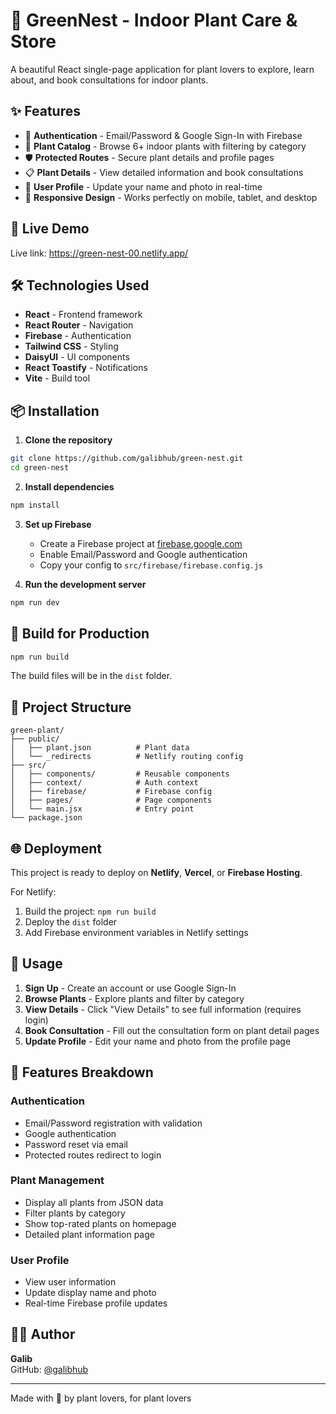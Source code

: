 # 🌿 GreenNest - Indoor Plant Care & Store

A beautiful React single-page application for plant lovers to explore, learn about, and book consultations for indoor plants.

## ✨ Features

- 🔐 **Authentication** - Email/Password & Google Sign-In with Firebase
- 🌱 **Plant Catalog** - Browse 6+ indoor plants with filtering by category
- 🛡️ **Protected Routes** - Secure plant details and profile pages
- 📋 **Plant Details** - View detailed information and book consultations
- 👤 **User Profile** - Update your name and photo in real-time
- 📱 **Responsive Design** - Works perfectly on mobile, tablet, and desktop

## 🚀 Live Demo

Live link: https://green-nest-00.netlify.app/
## 🛠️ Technologies Used

- **React** - Frontend framework
- **React Router** - Navigation
- **Firebase** - Authentication
- **Tailwind CSS** - Styling
- **DaisyUI** - UI components
- **React Toastify** - Notifications
- **Vite** - Build tool

## 📦 Installation

1. **Clone the repository**
```bash
git clone https://github.com/galibhub/green-nest.git
cd green-nest
```

2. **Install dependencies**
```bash
npm install
```

3. **Set up Firebase**
   - Create a Firebase project at [firebase.google.com](https://firebase.google.com)
   - Enable Email/Password and Google authentication
   - Copy your config to `src/firebase/firebase.config.js`

4. **Run the development server**
```bash
npm run dev
```


## 🔧 Build for Production

```bash
npm run build
```

The build files will be in the `dist` folder.

## 📂 Project Structure

```
green-plant/
├── public/
│   ├── plant.json          # Plant data
│   └── _redirects          # Netlify routing config
├── src/
│   ├── components/         # Reusable components
│   ├── context/            # Auth context
│   ├── firebase/           # Firebase config
│   ├── pages/              # Page components
│   └── main.jsx            # Entry point
└── package.json
```

## 🌐 Deployment

This project is ready to deploy on **Netlify**, **Vercel**, or **Firebase Hosting**.

For Netlify:
1. Build the project: `npm run build`
2. Deploy the `dist` folder
3. Add Firebase environment variables in Netlify settings

## 📝 Usage

1. **Sign Up** - Create an account or use Google Sign-In
2. **Browse Plants** - Explore plants and filter by category
3. **View Details** - Click "View Details" to see full information (requires login)
4. **Book Consultation** - Fill out the consultation form on plant detail pages
5. **Update Profile** - Edit your name and photo from the profile page

## 🔑 Features Breakdown

### Authentication
- Email/Password registration with validation
- Google authentication
- Password reset via email
- Protected routes redirect to login

### Plant Management
- Display all plants from JSON data
- Filter plants by category
- Show top-rated plants on homepage
- Detailed plant information page

### User Profile
- View user information
- Update display name and photo
- Real-time Firebase profile updates


## 👨‍💻 Author

**Galib**  
GitHub: [@galibhub](https://github.com/galibhub)

---

Made with 💚 by plant lovers, for plant lovers